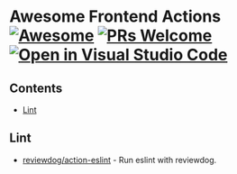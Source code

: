 <!--lint disable awesome-git-repo-age-->
# Awesome Frontend Actions [![Awesome](https://awesome.re/badge.svg)](https://github.com/sindresorhus/awesome) [![PRs Welcome](https://img.shields.io/badge/PRs-welcome-green.svg)](https://github.com/facebook/create-react-app/blob/main/CONTRIBUTING.md) [![Open in Visual Studio Code](https://open.vscode.dev/badges/open-in-vscode.svg)](https://open.vscode.dev/youngjuning/awesome-frontend-actions)

## Contents

- [Lint](#lint)

## Lint

- [reviewdog/action-eslint](https://github.com/reviewdog/action-eclint) - Run eslint with reviewdog.
